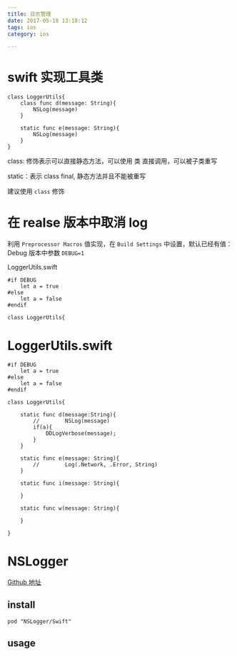 ```yaml
---
title: 日志管理
date: 2017-05-18 13:18:12
tags: ios
category: ios

---
```





# swift 实现工具类

```
class LoggerUtils{
    class func d(message: String){
        NSLog(message)
    }

    static func e(message: String){
        NSLog(message)
    }
}
```

class: 修饰表示可以直接静态方法，可以使用 类 直接调用，可以被子类重写

static：表示 class final, 静态方法并且不能被重写

建议使用 `class` 修饰

<!--more-->

# 在 realse 版本中取消 log

利用 `Preprocessor Macros` 值实现，在 `Build Settings` 中设置，默认已经有值： Debug 版本中参数 `DEBUG=1` 

LoggerUtils.swift

```
#if DEBUG
    let a = true
#else
    let a = false
#endif

class LoggerUtils{
```

# LoggerUtils.swift

```
#if DEBUG
    let a = true
#else
    let a = false
#endif

class LoggerUtils{
    
    static func d(message:String){
        //        NSLog(message)
        if(a){
            DDLogVerbose(message);
        }
    }
    
    static func e(message: String){
        //        Log(.Network, .Error, String)
    }
    
    static func i(message: String){
        
    }
    
    static func w(message: String){
        
    }

}
```

# NSLogger 

[Github 地址](https://github.com/fpillet/NSLogger)

## install

```
pod "NSLogger/Swift"
```

## usage

